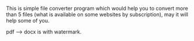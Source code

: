 This is simple file converter program which would help you to convert more than 5 files (what is available on some websites by subscription), may it will help some of you.

pdf --> docx is with watermark.
